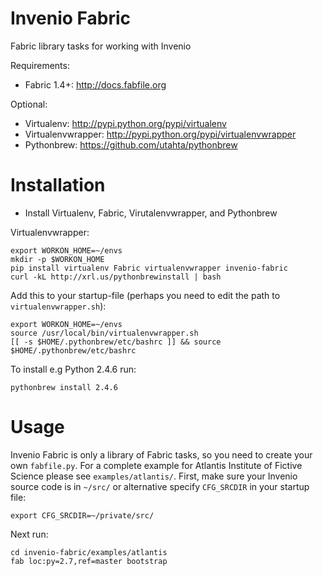 Invenio Fabric
==============
Fabric library tasks for working with Invenio

Requirements:

  * Fabric 1.4+: http://docs.fabfile.org

Optional:

  * Virtualenv: http://pypi.python.org/pypi/virtualenv
  * Virtualenvwrapper: http://pypi.python.org/pypi/virtualenvwrapper
  * Pythonbrew: https://github.com/utahta/pythonbrew

Installation
============

 * Install Virtualenv, Fabric, Virutalenvwrapper, and Pythonbrew

Virtualenvwrapper:

```
export WORKON_HOME=~/envs
mkdir -p $WORKON_HOME
pip install virtualenv Fabric virtualenvwrapper invenio-fabric
curl -kL http://xrl.us/pythonbrewinstall | bash
```

Add this to your startup-file (perhaps you need to edit the path to ``virtualenvwrapper.sh``):

```
export WORKON_HOME=~/envs
source /usr/local/bin/virtualenvwrapper.sh
[[ -s $HOME/.pythonbrew/etc/bashrc ]] && source $HOME/.pythonbrew/etc/bashrc
```

To install e.g Python 2.4.6 run:

```
pythonbrew install 2.4.6
```

Usage
=====
Invenio Fabric is only a library of Fabric tasks, so you need to create your
own ``fabfile.py``. For a complete example for Atlantis Institute of Fictive Science
please see ``examples/atlantis/``. First, make sure your Invenio source code is in 
`~/src/` or alternative specify ``CFG_SRCDIR``  in your startup file:

```
export CFG_SRCDIR=~/private/src/
```

Next run:

```
cd invenio-fabric/examples/atlantis
fab loc:py=2.7,ref=master bootstrap
```
